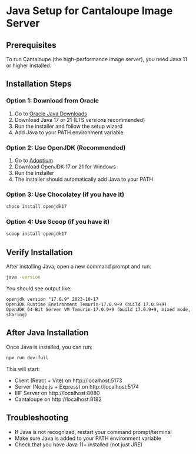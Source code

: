 # Java Setup for Cantaloupe Image Server

## Prerequisites
To run Cantaloupe (the high-performance image server), you need Java 11 or higher installed.

## Installation Steps

### Option 1: Download from Oracle
1. Go to [Oracle Java Downloads](https://www.oracle.com/java/technologies/downloads/)
2. Download Java 17 or 21 (LTS versions recommended)
3. Run the installer and follow the setup wizard
4. Add Java to your PATH environment variable

### Option 2: Use OpenJDK (Recommended)
1. Go to [Adoptium](https://adoptium.net/)
2. Download OpenJDK 17 or 21 for Windows
3. Run the installer
4. The installer should automatically add Java to your PATH

### Option 3: Use Chocolatey (if you have it)
```powershell
choco install openjdk17
```

### Option 4: Use Scoop (if you have it)
```powershell
scoop install openjdk17
```

## Verify Installation
After installing Java, open a new command prompt and run:
```bash
java -version
```

You should see output like:
```
openjdk version "17.0.9" 2023-10-17
OpenJDK Runtime Environment Temurin-17.0.9+9 (build 17.0.9+9)
OpenJDK 64-Bit Server VM Temurin-17.0.9+9 (build 17.0.9+9, mixed mode, sharing)
```

## After Java Installation
Once Java is installed, you can run:
```bash
npm run dev:full
```

This will start:
- Client (React + Vite) on http://localhost:5173
- Server (Node.js + Express) on http://localhost:5174
- IIIF Server on http://localhost:8080
- Cantaloupe on http://localhost:8182

## Troubleshooting
- If Java is not recognized, restart your command prompt/terminal
- Make sure Java is added to your PATH environment variable
- Check that you have Java 11+ installed (not just JRE)
